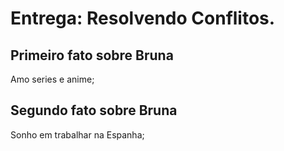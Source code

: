 # Entrega: Resolvendo Conflitos.

## Primeiro fato sobre Bruna

Amo series e anime;

## Segundo fato sobre Bruna

Sonho em trabalhar na Espanha;